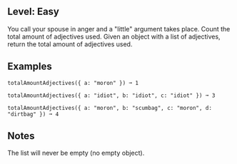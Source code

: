 ## Level: Easy

You call your spouse in anger and a "little" argument takes place. Count the total amount of adjectives used. Given an object with a list of adjectives, return the total amount of adjectives used.

## Examples
```
totalAmountAdjectives({ a: "moron" }) ➞ 1

totalAmountAdjectives({ a: "idiot", b: "idiot", c: "idiot" }) ➞ 3

totalAmountAdjectives({ a: "moron", b: "scumbag", c: "moron", d: "dirtbag" }) ➞ 4
```
## Notes

The list will never be empty (no empty object).